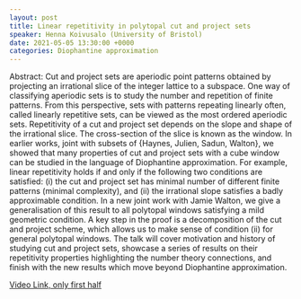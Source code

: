 ```yaml
---
layout: post
title: Linear repetitivity in polytopal cut and project sets
speaker: Henna Koivusalo (University of Bristol)
date: 2021-05-05 13:30:00 +0000
categories: Diophantine approximation
---
```


Abstract: Cut and project sets are aperiodic point patterns obtained by projecting an irrational slice of the integer lattice to a subspace. One way of classifying aperiodic sets is to study the number and repetition of finite patterns. From this perspective, sets with patterns repeating linearly often, called linearly repetitive sets, can be viewed as the most ordered aperiodic sets. Repetitivity of a cut and project set depends on the slope and shape of the irrational slice. The cross-section of the slice is known as the window. In earlier works, joint with subsets of {Haynes, Julien, Sadun, Walton}, we showed that many properties of cut and project sets with a cube window can be studied in the language of Diophantine approximation. For example, linear repetitivity holds if and only if the following two conditions are satisfied: (i) the cut and project set has minimal number of different finite patterns (minimal complexity), and (ii) the irrational slope satisfies a badly approximable condition. In a new joint work with Jamie Walton, we give a generalisation of this result to all polytopal windows satisfying a mild geometric condition. A key step in the proof is a decomposition of the cut and project scheme, which allows us to make sense of condition (ii) for general polytopal windows.
The talk will cover motivation and history of studying cut and project sets, showcase a series of results on their repetitivity properties highlighting the number theory connections, and finish with the new results which move beyond Diophantine approximation.

[Video Link, only first half](https://drive.google.com/file/d/1OU8Z2tAy-9SH8_B4siPvETPc0BV2mduE/edit)